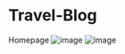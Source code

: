 # Travel-Blog 
Homepage
![image](https://user-images.githubusercontent.com/79130537/232192978-54d1a851-fca7-4e8c-ae69-556ff7fa4e71.png)
![image](https://user-images.githubusercontent.com/79130537/232193100-7fa2b275-a678-48cf-811f-104ce4c8515c.png)


